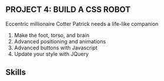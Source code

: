 ## PROJECT 4: BUILD A CSS ROBOT

Eccentric millionaire Cotter Patrick needs a life-like companion
1. Make the foot, torso, and brain
2. Advanced positioning and animations
3. Advanced buttons with Javascript
4. Update your style with JQuery

## Skills
